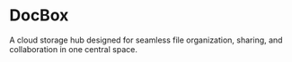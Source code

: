 # DocBox

A cloud storage hub designed for seamless file organization, sharing, and collaboration in one central space.
